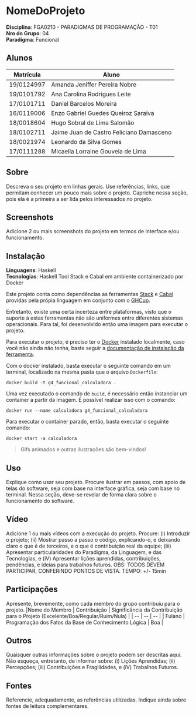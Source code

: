 # NomeDoProjeto

**Disciplina**: FGA0210 - PARADIGMAS DE PROGRAMAÇÃO - T01 <br>
**Nro do Grupo**: 04<br>
**Paradigma**: Funcional<br>

## Alunos
|Matrícula | Aluno |
| -- | -- |
| 19/0124997  |  Amanda Jeniffer Pereira Nobre |
| 19/0101792  |  Ana Carolina Rodrigues Leite |
| 17/0101711  |  Daniel Barcelos Moreira |
| 16/0119006  |  Enzo Gabriel Guedes Queiroz Saraiva |
| 18/0018604  |  Hugo Sobral de Lima Salomão |
| 18/0102711  |  Jaime Juan de Castro Feliciano Damasceno |
| 18/0021974  |  Leonardo da Silva Gomes |
| 17/0111288  |  Micaella Lorraine Gouveia de Lima |	

## Sobre 
Descreva o seu projeto em linhas gerais. 
Use referências, links, que permitam conhecer um pouco mais sobre o projeto.
Capriche nessa seção, pois ela é a primeira a ser lida pelos interessados no projeto.

## Screenshots
Adicione 2 ou mais screenshots do projeto em termos de interface e/ou funcionamento.

## Instalação 
**Linguagens**: Haskell<br>
**Tecnologias**: Haskell Tool Stack e Cabal em ambiente containerizado por Docker<br>

Este projeto conta como dependências as ferramentas [Stack](https://docs.haskellstack.org/en/stable/) e [Cabal](https://cabal.readthedocs.io/en/stable/) providas pela própia linguagem em conjunto com o [GHCup](https://www.haskell.org/ghcup/).

Entretanto, existe uma certa incerteza entre plataformas, visto que o suporte à estas ferramentas não são uniformes entre diferentes sistemas operacionais. Para tal, foi desenvolvido então uma imagem para executar o projeto.

Para executar o projeto, é preciso ter o [Docker](https://docs.docker.com/) instalado localmente, caso você não ainda não tenha, baste seguir a [documentação de instalação da ferramenta](https://docs.docker.com/).

Com o docker instalado, basta executar o seguinte comando em um terminal, localizado na mesma pasta que o arquivo `Dockerfile`:

```
docker build -t g4_funcional_calculadora .
```

Uma vez executado o comando de `build`, é necessário então instanciar um container a partir da imagem. É possível realizar isso com o comando:

```
docker run --name calculadora g4_funcional_calculadora
```

Para executar o container parado, então, basta executar o seguinte comando:

```
docker start -a calculadora
```

> Gifs animados e outras ilustrações são bem-vindos!

## Uso 
Explique como usar seu projeto.
Procure ilustrar em passos, com apoio de telas do software, seja com base na interface gráfica, seja com base no terminal.
Nessa seção, deve-se revelar de forma clara sobre o funcionamento do software.

## Vídeo
Adicione 1 ou mais vídeos com a execução do projeto.
Procure: 
(i) Introduzir o projeto;
(ii) Mostrar passo a passo o código, explicando-o, e deixando claro o que é de terceiros, e o que é contribuição real da equipe;
(iii) Apresentar particularidades do Paradigma, da Linguagem, e das Tecnologias, e
(iV) Apresentar lições aprendidas, contribuições, pendências, e ideias para trabalhos futuros.
OBS: TODOS DEVEM PARTICIPAR, CONFERINDO PONTOS DE VISTA.
TEMPO: +/- 15min

## Participações
Apresente, brevemente, como cada membro do grupo contribuiu para o projeto.
|Nome do Membro | Contribuição | Significância da Contribuição para o Projeto (Excelente/Boa/Regular/Ruim/Nula) |
| -- | -- | -- |
| Fulano  |  Programação dos Fatos da Base de Conhecimento Lógica | Boa |

## Outros 
Quaisquer outras informações sobre o projeto podem ser descritas aqui. Não esqueça, entretanto, de informar sobre:
(i) Lições Aprendidas;
(ii) Percepções;
(iii) Contribuições e Fragilidades, e
(iV) Trabalhos Futuros.

## Fontes
Referencie, adequadamente, as referências utilizadas.
Indique ainda sobre fontes de leitura complementares.
